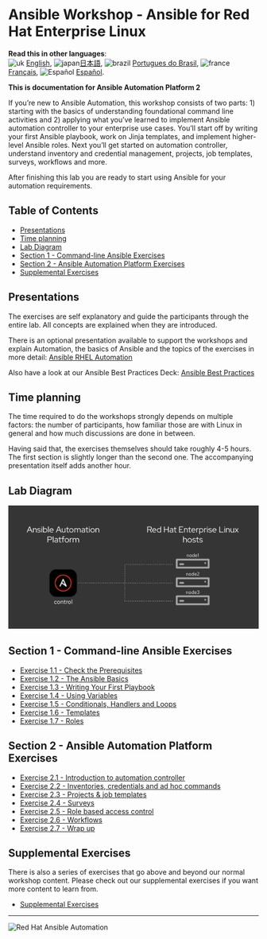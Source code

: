 # Ansible Workshop - Ansible for Red Hat Enterprise Linux

**Read this in other languages**:
<br>![uk](../../images/uk.png) [English](README.md),  ![japan](../../images/japan.png)[日本語](README.ja.md), ![brazil](../../images/brazil.png) [Portugues do Brasil](README.pt-br.md), ![france](../../images/fr.png) [Français](README.fr.md), ![Español](../../images/col.png) [Español](README.es.md).
<br>

**This is documentation for Ansible Automation Platform 2**


If you’re new to Ansible Automation, this workshop consists of two parts: 1)
starting with the basics of understanding foundational command line
activities and 2) applying what you’ve learned to implement Ansible
automation controller to your enterprise use cases. You’ll start off by
writing your first Ansible playbook, work on Jinja templates, and implement
higher-level Ansible roles. Next you’ll get started on automation
controller, understand inventory and credential management, projects, job
templates, surveys, workflows and more.

After finishing this lab you are ready to start using Ansible for your
automation requirements.

## Table of Contents

* [Presentations](#presentations)
* [Time planning](#time-planning)
* [Lab Diagram](#lab-diagram)
* [Section 1 - Command-line Ansible
  Exercises](#section-1---command-line-ansible-exercises)
* [Section 2 - Ansible Automation Platform
  Exercises](#section-2---ansible-automation-platform-exercises)
* [Supplemental Exercises](#supplemental-exercises)

## Presentations

The exercises are self explanatory and guide the participants through the
entire lab. All concepts are explained when they are introduced.

There is an optional presentation available to support the workshops and
explain Automation, the basics of Ansible and the topics of the exercises in
more detail: [Ansible RHEL Automation](../../decks/ansible_rhel.pdf)

Also have a look at our Ansible Best Practices Deck: [Ansible Best
Practices](../../decks/ansible_best_practices.pdf)

## Time planning

The time required to do the workshops strongly depends on multiple factors:
the number of participants, how familiar those are with Linux in general and
how much discussions are done in between.

Having said that, the exercises themselves should take roughly 4-5
hours. The first section is slightly longer than the second one. The
accompanying presentation itself adds another hour.

## Lab Diagram

![ansible rhel lab diagram](../../images/rhel_lab_diagram.png)

## Section 1 - Command-line Ansible Exercises

* [Exercise 1.1 - Check the Prerequisites](1.1-setup)
* [Exercise 1.2 - The Ansible Basics](1.2-thebasics)
* [Exercise 1.3 - Writing Your First Playbook](1.3-playbook)
* [Exercise 1.4 - Using Variables](1.4-variables)
* [Exercise 1.5 - Conditionals, Handlers and Loops](1.5-handlers)
* [Exercise 1.6 - Templates](1.6-templates)
* [Exercise 1.7 - Roles](1.7-role)

## Section 2 - Ansible Automation Platform Exercises

* [Exercise 2.1 - Introduction to automation controller](2.1-intro)
* [Exercise 2.2 - Inventories, credentials and ad hoc commands](2.2-cred)
* [Exercise 2.3 - Projects & job templates](2.3-projects)
* [Exercise 2.4 - Surveys](2.4-surveys)
* [Exercise 2.5 - Role based access control](2.5-rbac)
* [Exercise 2.6 - Workflows](2.6-workflows)
* [Exercise 2.7 - Wrap up](2.7-wrap)

## Supplemental Exercises

There is also a series of exercises that go above and beyond our normal
workshop content.  Please check out our supplemental exercises if you want
more content to learn from.

* [Supplemental Exercises](supplemental)

---
![Red Hat Ansible
Automation](../../images/rh-ansible-automation-platform.png)
